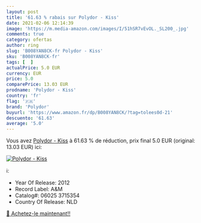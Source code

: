 ```yaml
---
layout: post
title: '61.63 % rabais sur Polydor - Kiss'
date: 2021-02-06 12:14:39
image: 'https://m.media-amazon.com/images/I/51hSR7vEvOL._SL200_.jpg'
comments: true
category: ofertas
author: ring
slug: 'B008YAN8CK-fr Polydor - Kiss'
sku: 'B008YAN8CK-fr'
tags: [  ]
actualPrice: 5.0 EUR
currency: EUR
price: 5.0
comparePrice: 13.03 EUR
prodname: 'Polydor - Kiss'
country: 'fr'
flag: '🇫🇷'
brand: 'Polydor'
buyurl: 'https://www.amazon.fr/dp/B008YAN8CK/?tag=tolees0d-21'
descuento: '61.63'
average: '5.0'
---
```


Vous avez [Polydor - Kiss](https://www.amazon.fr/dp/B008YAN8CK/?tag=tolees0d-21)  à  61.63 % de réduction, prix final  5.0 EUR (original: 13.03 EUR) ici:

[![Polydor - Kiss](https://m.media-amazon.com/images/I/51hSR7vEvOL._SL200_.jpg)](https://www.amazon.fr/dp/B008YAN8CK/?tag=tolees0d-21)

ℹ️:

- Year Of Release: 2012
- Record Label: A&M
- Catalog#: 06025 3715354
- Country Of Release: NLD

[🛒 Achetez-le maintenant!!](https://www.amazon.fr/dp/B008YAN8CK/?tag=tolees0d-21)
